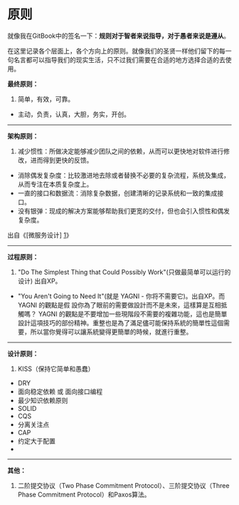 # 原则

就像我在GitBook中的签名一下：**规则对于智者来说指导，对于愚者来说是遵从**。

在这里记录各个层面上，各个方向上的原则。就像我们的圣贤一样他们留下的每一句名言都可以指导我们的现实生活，只不过我们需要在合适的地方选择合适的去使用。

**最终原则：**

1. 简单，有效，可靠。
- 主动，负责，认真，大胆，务实，开创。

---------------------------------------------

**架构原则：**

1. 减少惯性：所做决定能够减少团队之间的依赖，从而可以更快地对软件进行修改，进而得到更快的反馈。
- 消除偶发复杂度：比较激进地去除或者替换不必要的复杂流程，系统及集成，从而专注在本质复杂度上。
- 一直的接口和数据流：消除复杂数据，创建清晰的记录系统和一致的集成接口。
- 没有银弹：现成的解决方案能够帮助我们更宽的交付，但也会引入惯性和偶发复杂度。

出自《[微服务设计] [1]》

---------------------------------------------

**过程原则：**

1. "Do The Simplest Thing that Could Possibly Work"(只做最简单可以运行的设计) 出自XP。
- "You Aren't Going to Need It"(就是 YAGNI - 你将不需要它)。出自XP。而 YAGNI 的觀點是假設你為了眼前的需要做設計而不是未來，這樣算是互相抵觸嗎？
YAGNI 的觀點是不要增加一些現階段不需要的複雜功能，這也是簡單設計這項技巧的部份精神。重整也是為了滿足儘可能保持系統的簡單性這個需要，所以當你覺得可以讓系統變得更簡單的時候，就進行重整。

--------------------------------------------

**设计原则：**

1. KISS（保持它简单和愚蠢）
- DRY
- 面向稳定依赖 或 面向接口编程
- 最少知识依赖原则
- SOLID
- CQS
- 分离关注点
- CAP
- 约定大于配置
- 

--------------------------------------------

**其他：**

1. 二阶提交协议（Two Phase Commitment Protocol）、三阶提交协议（Three Phase Commitment Protocol）和Paxos算法。

[1]: http://www.ituring.com.cn/book/1573 "微服务设计"